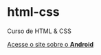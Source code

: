 # html-css
 Curso de HTML & CSS

<a href= "https://github.com/CassianoFrancisco/html-css/blob/main/site-android/index.html">Acesse o site sobre o <strong>Android</strong></a>
